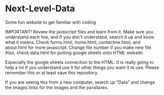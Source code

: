 # Next-Level-Data
Some fun website to get familiar with coding


IMPORTANT!
Review the javascript files and learn from it. Make sure you understand each line, and if you don't understand, search it up and know what it means. Check forms.html, home.html, contactme.html, and about.html for more javascript. Change file number if you make new file. Also, check data.html for putting google sheets onto HTML website.

Especially the google sheets connection to the HTML. It is really going to help a lot if you understand use it for other things you want it to use. Please remember this or at least save this repository.


If you are seeing this from a new computer, search up "Data" and change the images links for the images and the parallaxes.
